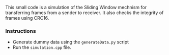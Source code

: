 This small code is a simulation of the Sliding Window mechnism for transferring frames from a sender to receiver. It also checks the integrity of frames using CRC16.

### Instructions
- Generate dummy data using the `generateData.py` script
- Run the `simulation.cpp` file. 
